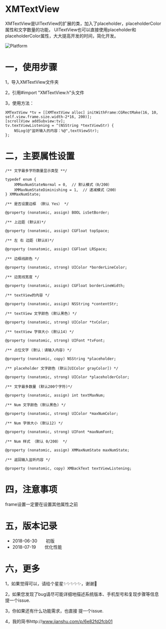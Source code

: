 # XMTextView
XMTextView是UITextView的扩展的类，加入了placeholder，placeholderColor属性和文字数量的功能，
UITextView也可以直接使用placeholder和placeholderColor属性，大大提高开发的时间，简化开发。

![Platform](https://wx2.sinaimg.cn/mw690/e067b31fgy1ftf4sf5xedj20af0mk759.jpg)

# 一，使用步骤
1，导入XMTextView文件夹

2，引用#import "XMTextView.h"头文件

3，使用方法：

    XMTextView *tv = [[XMTextView alloc] initWithFrame:CGRectMake(16, 10, self.view.frame.size.width-2*16, 200)];
    [scrollView addSubview:tv];
    tv.textViewListening = ^(NSString *textViewStr) {
        NSLog(@"监听输入的内容：%@",textViewStr);
    };
   
# 二，主要属性设置

    /** 文字最多字符数量显示类型 **/

    typedef enum {
        XMMaxNumStateNormal = 0,  // 默认模式（0/200）
        XMMaxNumStateDiminishing = 1,  // 递减模式（200）
    } XMMaxNumState;

    /** 是否设置边框 （默认 Yes） */

    @property (nonatomic, assign) BOOL isSetBorder;

    /** 上边距 (默认8)*/

    @property (nonatomic, assign) CGFloat topSpace;

    /** 左 右 边距 (默认8)*/

    @property (nonatomic, assign) CGFloat LRSpace;

    /** 边框线颜色 */

    @property (nonatomic, strong) UIColor *borderLineColor;

    /** 边宽线宽度 */

    @property (nonatomic, assign) CGFloat borderLineWidth;

    /** textView的内容 */

    @property (nonatomic, assign) NSString *contentStr;

    /** textView 文字颜色 (默认黑色) */

    @property (nonatomic, strong) UIColor *tvColor;

    /** textView 字体大小 (默认14) */

    @property (nonatomic, strong) UIFont *tvFont;

    /** 占位文字 (默认：请输入内容) */

    @property (nonatomic, copy) NSString *placeholder;

    /** placeholder 文字颜色 (默认[UIColor grayColor]) */

    @property (nonatomic, strong) UIColor *placeholderColor;

    /** 文字最多数量 (默认200个字符)*/

    @property (nonatomic, assign) int textMaxNum;

    /** Num 文字颜色 (默认黑色) */

    @property (nonatomic, strong) UIColor *maxNumColor;

    /** Num 字体大小 (默认12) */

    @property (nonatomic, strong) UIFont *maxNumFont;

    /** Num 样式 （默认 0/200） */

    @property (nonatomic, assign) XMMaxNumState maxNumState;

    /** 返回输入监听内容 */

    @property (nonatomic, copy) XMBackText textViewListening;

# 四，注意事项
frame设置一定要在设置其他属性之前

# 五，版本记录

- 2018-06-30　　初版
- 2018-07-19　　优化性能


# 六，更多

1，如果觉得可以，请给个星星✨✨✨✨✨，谢谢🙏

2，如果您发现了bug请尽可能详细地描述系统版本、手机型号和复现步骤等信息 提一个issue.

3，你如果还有什么功能需求，也直接 提一个issue.

4，我的简书http://www.jianshu.com/p/6e82fd2fcb01



